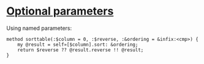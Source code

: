 [1]: http://rosettacode.org/wiki/Optional_parameters

# [Optional parameters][1]

Using named parameters:

```perl6
method sorttable(:$column = 0, :$reverse, :&ordering = &infix:<cmp>) {
    my @result = self»[$column].sort: &ordering;
    return $reverse ?? @result.reverse !! @result;
}
```